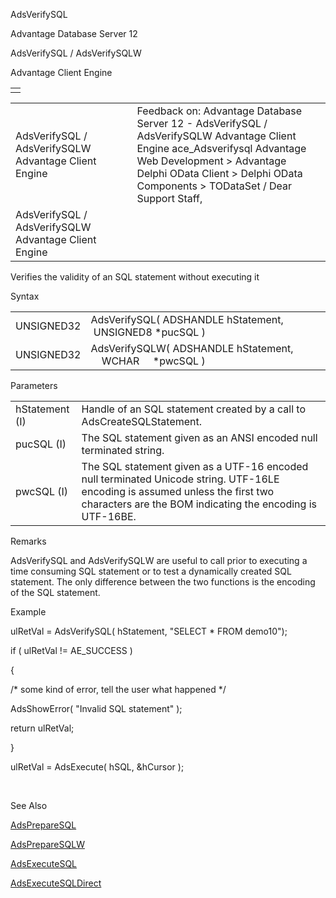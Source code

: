 AdsVerifySQL




Advantage Database Server 12  

AdsVerifySQL / AdsVerifySQLW

Advantage Client Engine

|  |
| --- |
|  |

|  |  |  |  |  |
| --- | --- | --- | --- | --- |
| AdsVerifySQL / AdsVerifySQLW  Advantage Client Engine |  |  | Feedback on: Advantage Database Server 12 - AdsVerifySQL / AdsVerifySQLW Advantage Client Engine ace\_Adsverifysql Advantage Web Development > Advantage Delphi OData Client > Delphi OData Components > TODataSet / Dear Support Staff, |  |
| AdsVerifySQL / AdsVerifySQLW  Advantage Client Engine |  |  |  |  |

Verifies the validity of an SQL statement without executing it

Syntax

|  |  |
| --- | --- |
| UNSIGNED32 | AdsVerifySQL( ADSHANDLE hStatement,               UNSIGNED8 \*pucSQL ) |
| UNSIGNED32 | AdsVerifySQLW( ADSHANDLE hStatement,                WCHAR     \*pwcSQL ) |

Parameters

|  |  |
| --- | --- |
| hStatement (I) | Handle of an SQL statement created by a call to AdsCreateSQLStatement. |
| pucSQL (I) | The SQL statement given as an ANSI encoded null terminated string. |
| pwcSQL (I) | The SQL statement given as a UTF-16 encoded null terminated Unicode string. UTF-16LE encoding is assumed unless the first two characters are the BOM indicating the encoding is UTF-16BE. |

Remarks

AdsVerifySQL and AdsVerifySQLW are useful to call prior to executing a time consuming SQL statement or to test a dynamically created SQL statement. The only difference between the two functions is the encoding of the SQL statement.

Example

ulRetVal = AdsVerifySQL( hStatement, "SELECT \* FROM demo10");

if ( ulRetVal != AE\_SUCCESS )

{

/\* some kind of error, tell the user what happened \*/

AdsShowError( "Invalid SQL statement" );

return ulRetVal;

}

ulRetVal = AdsExecute( hSQL, &hCursor );

 

See Also

[AdsPrepareSQL](ace_adspreparesql.htm)

[AdsPrepareSQLW](ace_adspreparesql.htm)

[AdsExecuteSQL](ace_adsexecutesql.htm)

[AdsExecuteSQLDirect](ace_adsexecutesqldirect.htm)